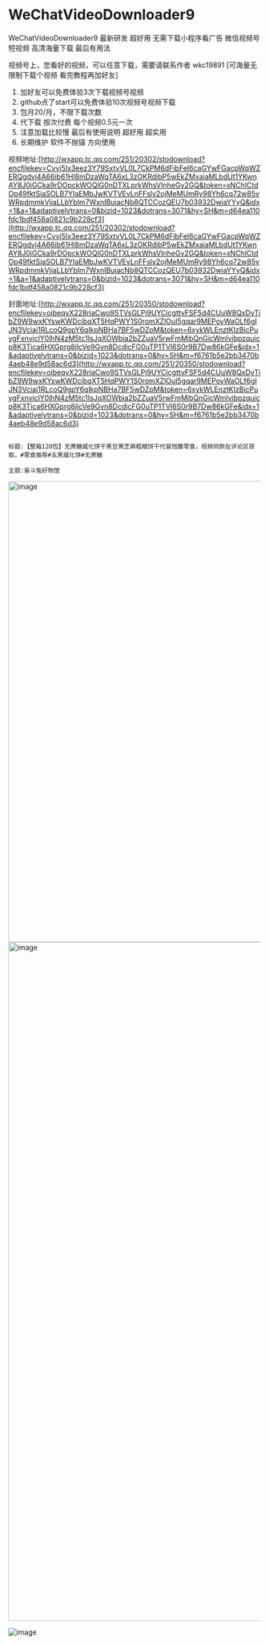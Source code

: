 # WeChatVideoDownloader9
WeChatVideoDownloader9 最新研发 超好用 无需下载小程序看广告 微信视频号 短视频 高清海量下载 最后有用法

视频号上，您看好的视频，可以任意下载，需要请联系作者 wkc19891 [可海量无限制下载个视频 看完教程再加好友]

1. 加好友可以免费体验3次下载视频号视频
2. github点了start可以免费体验10次视频号视频下载
3. 包月20/月，不限下载次数
4. 代下载 按次付费 每个视频0.5元一次
5. 注意加载比较慢 最后有使用说明 超好用 超实用
6. 长期维护 软件不抛锚 方向使用

视频地址:[http://wxapp.tc.qq.com/251/20302/stodownload?encfilekey=Cvvj5Ix3eez3Y79SxtvVL0L7CkPM6dFibFeI6caGYwFGacpWqWZERQgdvj4A66ib61Hl8mDzaWqTA6xL3zOKRdibP5wEkZMxaiaMLbdUt1YKwnAY8J0jGCka9rDOpckWOQlG0nDTXLprkWhsVInheGv2GQ&token=xNChlCtdOp49fktSiaSOLB7YIaEMbJwKVTVEvLnFFslv2ojMeMUmRy98Yh6cq72w85vWRpdmmkVjiaLLbYbIm7WxnIBuiacNb8QTCCozQEU7b03932DwiaYYyQ&idx=1&a=1&adaptivelytrans=0&bizid=1023&dotrans=3071&hy=SH&m=d64ea110fdc1bdf458a0821c9b228cf3](http://wxapp.tc.qq.com/251/20302/stodownload?encfilekey=Cvvj5Ix3eez3Y79SxtvVL0L7CkPM6dFibFeI6caGYwFGacpWqWZERQgdvj4A66ib61Hl8mDzaWqTA6xL3zOKRdibP5wEkZMxaiaMLbdUt1YKwnAY8J0jGCka9rDOpckWOQlG0nDTXLprkWhsVInheGv2GQ&token=xNChlCtdOp49fktSiaSOLB7YIaEMbJwKVTVEvLnFFslv2ojMeMUmRy98Yh6cq72w85vWRpdmmkVjiaLLbYbIm7WxnIBuiacNb8QTCCozQEU7b03932DwiaYYyQ&idx=1&a=1&adaptivelytrans=0&bizid=1023&dotrans=3071&hy=SH&m=d64ea110fdc1bdf458a0821c9b228cf3)

封面地址:[http://wxapp.tc.qq.com/251/20350/stodownload?encfilekey=oibeqyX228riaCwo9STVsGLPj9UYCicgttvFSF5d4CUuW8QxDyTibZ9W9wxKYswKWDcibqXT5HqPWY1S0romXZlOuI5gqar9MEPoyWaOLf6gIJN3Vciaj1RLcoQ9gpY6qlkpNBHa7BF5wDZpM&token=6xykWLEnztKIzBicPuvgFxnviclY0lhN4zM5tc1IsJqXOWbia2bZZuaV5rwFmMibQnGicWmlvibpzquicp8K3Tica6HXGprg8jlcVe9Gvn8DcdicFG0uTP1TVI6S0r9B7Dw86kGFe&idx=1&adaptivelytrans=0&bizid=1023&dotrans=0&hy=SH&m=f6761b5e2bb3470b4aeb48e9d58ac6d3](http://wxapp.tc.qq.com/251/20350/stodownload?encfilekey=oibeqyX228riaCwo9STVsGLPj9UYCicgttvFSF5d4CUuW8QxDyTibZ9W9wxKYswKWDcibqXT5HqPWY1S0romXZlOuI5gqar9MEPoyWaOLf6gIJN3Vciaj1RLcoQ9gpY6qlkpNBHa7BF5wDZpM&token=6xykWLEnztKIzBicPuvgFxnviclY0lhN4zM5tc1IsJqXOWbia2bZZuaV5rwFmMibQnGicWmlvibpzquicp8K3Tica6HXGprg8jlcVe9Gvn8DcdicFG0uTP1TVI6S0r9B7Dw86kGFe&idx=1&adaptivelytrans=0&bizid=1023&dotrans=0&hy=SH&m=f6761b5e2bb3470b4aeb48e9d58ac6d3)

```

标题:【整箱12O包】无蔗糖威化饼干黑豆黑芝麻粗粮饼干代餐饱腹零食，视频同款在评论区获取，#零食推荐#五黑威化饼#无蔗糖

主题:奋斗兔好物馆

```

<img width="921" alt="image" src="https://github.com/lap888/WeChatVideoDownloader9/assets/30146744/cabc0bd8-69e2-49c1-bd01-79d1663aca0f">

<img width="1356" alt="image" src="https://github.com/lap888/WeChatVideoDownloader9/assets/30146744/4d665f0d-30c4-4076-95b1-664fa38d30b3">

![image](https://github.com/lap888/WeChatVideoDownloader9/assets/30146744/91ec30b6-cfed-4487-aa35-75ec01e3f6d3)
